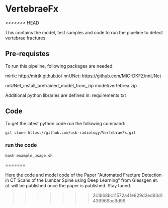 # VertebraeFx
<<<<<<< HEAD
 
This contains the model, test samples and code to run the pipeline to detect 
vertebrae fractures.

## Pre-requistes
To run this pipeline, following packages are needed:

mirtk: http://mirtk.github.io/
nnUNet: https://github.com/MIC-DKFZ/nnUNet

nnUNet_install_pretrained_model_from_zip model/vertebrea.zip

Additional python libraries are defined in: requirements.txt

## Code 
To get the latest python code run the following command:
```shell
git clone https://github.com/usb-radiology/VertebraeFx.git
```



### run the code 
```shell
bash example_usage.sh
```
=======

Here the code and model code of the Paper "Automated Fracture Detection in CT Scans of the Lumbar Spine using Deep Learning" from Glessgen et. al. will be published once the paper is published. Stay tuned.
>>>>>>> 2c1b68bc11572a41e829d2ed93d1436969bc9d99

